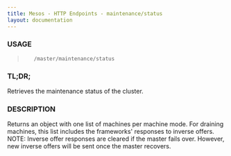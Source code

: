 ```yaml
---
title: Mesos - HTTP Endpoints - maintenance/status
layout: documentation
---
```

<!--- This is an automatically generated file. DO NOT EDIT! --->

### USAGE ###
>        /master/maintenance/status

### TL;DR; ###
Retrieves the maintenance status of the cluster.

### DESCRIPTION ###
Returns an object with one list of machines per machine mode.
For draining machines, this list includes the frameworks' responses
to inverse offers.  NOTE: Inverse offer responses are cleared if
the master fails over.  However, new inverse offers will be sent
once the master recovers.